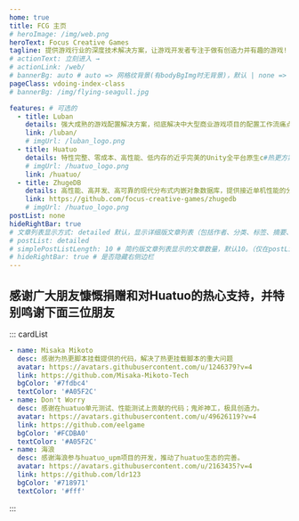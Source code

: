 ```yaml
---
home: true
title: FCG 主页
# heroImage: /img/web.png
heroText: Focus Creative Games
tagline: 提供游戏行业的深度技术解决方案，让游戏开发者专注于做有创造力并有趣的游戏!
# actionText: 立刻进入 →
# actionLink: /web/
# bannerBg: auto # auto => 网格纹背景(有bodyBgImg时无背景)，默认 | none => 无 | '大图地址' | background: 自定义背景样式       提示：如发现文本颜色不适应你的背景时可以到palette.styl修改$bannerTextColor变量
pageClass: vdoing-index-class
# bannerBg: /img/flying-seagull.jpg

features: # 可选的
  - title: Luban
    details: 强大成熟的游戏配置解决方案，彻底解决中大型商业游戏项目的配置工作流痛点
    link: /luban/
    # imgUrl: /luban_logo.png
  - title: Huatuo
    details: 特性完整、零成本、高性能、低内存的近乎完美的Unity全平台原生c#热更方案
    # imgUrl: /huatuo_logo.png
    link: /huatuo/
  - title: ZhugeDB
    details: 高性能、高并发、高可靠的现代分布式内嵌对象数据库，提供接近单机性能的分布式ACID事务和实时增量持久化支持，游戏系统功能服务高性能无状态化的解决方案
    link: https://github.com/focus-creative-games/zhugedb
    # imgUrl: /huatuo_logo.png
postList: none
hideRightBar: true
# 文章列表显示方式: detailed 默认，显示详细版文章列表（包括作者、分类、标签、摘要、分页等）| simple => 显示简约版文章列表（仅标题和日期）| none 不显示文章列表
# postList: detailed
# simplePostListLength: 10 # 简约版文章列表显示的文章数量，默认10。（仅在postList设置为simple时生效）
# hideRightBar: true # 是否隐藏右侧边栏
---
```


<ClientOnly>
  <IndexBigImg />
</ClientOnly>

## 感谢广大朋友慷慨捐赠和对Huatuo的热心支持，并特别鸣谢下面三位朋友

::: cardList

```yaml
- name: Misaka Mikoto
  desc: 感谢为热更脚本挂载提供的代码，解决了热更挂载脚本的重大问题
  avatar: https://avatars.githubusercontent.com/u/1246379?v=4
  link: https://github.com/Misaka-Mikoto-Tech
  bgColor: '#7fdbc4'
  textColor: '#A05F2C'
- name: Don't Worry
  desc: 感谢在huatuo单元测试、性能测试上贡献的代码；鬼斧神工，极具创造力。
  avatar: https://avatars.githubusercontent.com/u/49626119?v=4
  link: https://github.com/eelgame
  bgColor: '#FCDBA0'
  textColor: '#A05F2C'
- name: 海浪
  desc: 感谢海浪参与huatuo_upm项目的开发，推动了huatuo生态的完善。
  avatar: https://avatars.githubusercontent.com/u/2163435?v=4
  link: https://github.com/ldr123
  bgColor: '#718971'
  textColor: '#fff'
```

:::
